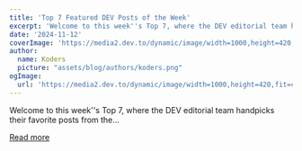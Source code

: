 ```yaml
---
title: 'Top 7 Featured DEV Posts of the Week'
excerpt: 'Welcome to this week''s Top 7, where the DEV editorial team handpicks their favorite posts from the...'
date: '2024-11-12'
coverImage: 'https://media2.dev.to/dynamic/image/width=1000,height=420,fit=cover,gravity=auto,format=auto/https%3A%2F%2Fdev-to-uploads.s3.amazonaws.com%2Fuploads%2Farticles%2Fkp54lxjqugdvutv5vp4a.jpg'
author:
  name: Koders
  picture: "assets/blog/authors/koders.png"
ogImage:
  url: 'https://media2.dev.to/dynamic/image/width=1000,height=420,fit=cover,gravity=auto,format=auto/https%3A%2F%2Fdev-to-uploads.s3.amazonaws.com%2Fuploads%2Farticles%2Fkp54lxjqugdvutv5vp4a.jpg'
---
```


Welcome to this week''s Top 7, where the DEV editorial team handpicks their favorite posts from the...

[Read more](https://dev.to/devteam/top-7-featured-dev-posts-of-the-week-29pn)
